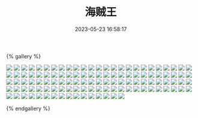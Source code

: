 ﻿---
title: 海贼王
date: 2023-05-23 16:58:17
comments: false
---

{% gallery %}

![](https://cdn.jsdelivr.net/gh/1405720461/images@master/One_piece/1.webp)
![](https://cdn.jsdelivr.net/gh/1405720461/images@master/One_piece/2.webp)
![](https://cdn.jsdelivr.net/gh/1405720461/images@master/One_piece/3.webp)
![](https://cdn.jsdelivr.net/gh/1405720461/images@master/One_piece/4.webp)
![](https://cdn.jsdelivr.net/gh/1405720461/images@master/One_piece/5.webp)
![](https://cdn.jsdelivr.net/gh/1405720461/images@master/One_piece/6.webp)
![](https://cdn.jsdelivr.net/gh/1405720461/images@master/One_piece/7.webp)
![](https://cdn.jsdelivr.net/gh/1405720461/images@master/One_piece/8.webp)
![](https://cdn.jsdelivr.net/gh/1405720461/images@master/One_piece/9.webp)
![](https://cdn.jsdelivr.net/gh/1405720461/images@master/One_piece/10.webp)
![](https://cdn.jsdelivr.net/gh/1405720461/images@master/One_piece/11.webp)
![](https://cdn.jsdelivr.net/gh/1405720461/images@master/One_piece/12.webp)
![](https://cdn.jsdelivr.net/gh/1405720461/images@master/One_piece/13.webp)
![](https://cdn.jsdelivr.net/gh/1405720461/images@master/One_piece/14.webp)
![](https://cdn.jsdelivr.net/gh/1405720461/images@master/One_piece/15.webp)
![](https://cdn.jsdelivr.net/gh/1405720461/images@master/One_piece/16.webp)
![](https://cdn.jsdelivr.net/gh/1405720461/images@master/One_piece/17.webp)
![](https://cdn.jsdelivr.net/gh/1405720461/images@master/One_piece/18.webp)
![](https://cdn.jsdelivr.net/gh/1405720461/images@master/One_piece/19.webp)
![](https://cdn.jsdelivr.net/gh/1405720461/images@master/One_piece/20.webp)
![](https://cdn.jsdelivr.net/gh/1405720461/images@master/One_piece/21.webp)
![](https://cdn.jsdelivr.net/gh/1405720461/images@master/One_piece/22.webp)
![](https://cdn.jsdelivr.net/gh/1405720461/images@master/One_piece/23.webp)
![](https://cdn.jsdelivr.net/gh/1405720461/images@master/One_piece/24.webp)
![](https://cdn.jsdelivr.net/gh/1405720461/images@master/One_piece/25.webp)
![](https://cdn.jsdelivr.net/gh/1405720461/images@master/One_piece/26.webp)
![](https://cdn.jsdelivr.net/gh/1405720461/images@master/One_piece/27.webp)
![](https://cdn.jsdelivr.net/gh/1405720461/images@master/One_piece/28.webp)
![](https://cdn.jsdelivr.net/gh/1405720461/images@master/One_piece/29.webp)
![](https://cdn.jsdelivr.net/gh/1405720461/images@master/One_piece/30.webp)
![](https://cdn.jsdelivr.net/gh/1405720461/images@master/One_piece/31.webp)
![](https://cdn.jsdelivr.net/gh/1405720461/images@master/One_piece/32.webp)
![](https://cdn.jsdelivr.net/gh/1405720461/images@master/One_piece/33.webp)
![](https://cdn.jsdelivr.net/gh/1405720461/images@master/One_piece/34.webp)
![](https://cdn.jsdelivr.net/gh/1405720461/images@master/One_piece/35.webp)
![](https://cdn.jsdelivr.net/gh/1405720461/images@master/One_piece/36.webp)
![](https://cdn.jsdelivr.net/gh/1405720461/images@master/One_piece/37.webp)
![](https://cdn.jsdelivr.net/gh/1405720461/images@master/One_piece/38.webp)
![](https://cdn.jsdelivr.net/gh/1405720461/images@master/One_piece/39.webp)
![](https://cdn.jsdelivr.net/gh/1405720461/images@master/One_piece/40.webp)
![](https://cdn.jsdelivr.net/gh/1405720461/images@master/One_piece/41.webp)
![](https://cdn.jsdelivr.net/gh/1405720461/images@master/One_piece/42.webp)
![](https://cdn.jsdelivr.net/gh/1405720461/images@master/One_piece/43.webp)
![](https://cdn.jsdelivr.net/gh/1405720461/images@master/One_piece/44.webp)
![](https://cdn.jsdelivr.net/gh/1405720461/images@master/One_piece/45.webp)
![](https://cdn.jsdelivr.net/gh/1405720461/images@master/One_piece/46.webp)
![](https://cdn.jsdelivr.net/gh/1405720461/images@master/One_piece/47.webp)
![](https://cdn.jsdelivr.net/gh/1405720461/images@master/One_piece/48.webp)
![](https://cdn.jsdelivr.net/gh/1405720461/images@master/One_piece/49.webp)
![](https://cdn.jsdelivr.net/gh/1405720461/images@master/One_piece/50.webp)
![](https://cdn.jsdelivr.net/gh/1405720461/images@master/One_piece/51.webp)
![](https://cdn.jsdelivr.net/gh/1405720461/images@master/One_piece/52.webp)
![](https://cdn.jsdelivr.net/gh/1405720461/images@master/One_piece/53.webp)
![](https://cdn.jsdelivr.net/gh/1405720461/images@master/One_piece/54.webp)
![](https://cdn.jsdelivr.net/gh/1405720461/images@master/One_piece/55.webp)
![](https://cdn.jsdelivr.net/gh/1405720461/images@master/One_piece/56.webp)
![](https://cdn.jsdelivr.net/gh/1405720461/images@master/One_piece/57.webp)
![](https://cdn.jsdelivr.net/gh/1405720461/images@master/One_piece/58.webp)
![](https://cdn.jsdelivr.net/gh/1405720461/images@master/One_piece/59.webp)
![](https://cdn.jsdelivr.net/gh/1405720461/images@master/One_piece/60.webp)
![](https://cdn.jsdelivr.net/gh/1405720461/images@master/One_piece/61.webp)
![](https://cdn.jsdelivr.net/gh/1405720461/images@master/One_piece/62.webp)
![](https://cdn.jsdelivr.net/gh/1405720461/images@master/One_piece/63.webp)
![](https://cdn.jsdelivr.net/gh/1405720461/images@master/One_piece/64.webp)
![](https://cdn.jsdelivr.net/gh/1405720461/images@master/One_piece/65.webp)
![](https://cdn.jsdelivr.net/gh/1405720461/images@master/One_piece/66.webp)
![](https://cdn.jsdelivr.net/gh/1405720461/images@master/One_piece/67.webp)
![](https://cdn.jsdelivr.net/gh/1405720461/images@master/One_piece/68.webp)
![](https://cdn.jsdelivr.net/gh/1405720461/images@master/One_piece/69.webp)
![](https://cdn.jsdelivr.net/gh/1405720461/images@master/One_piece/70.webp)
![](https://cdn.jsdelivr.net/gh/1405720461/images@master/One_piece/71.webp)
![](https://cdn.jsdelivr.net/gh/1405720461/images@master/One_piece/72.webp)
![](https://cdn.jsdelivr.net/gh/1405720461/images@master/One_piece/73.webp)
![](https://cdn.jsdelivr.net/gh/1405720461/images@master/One_piece/74.webp)
![](https://cdn.jsdelivr.net/gh/1405720461/images@master/One_piece/75.webp)
![](https://cdn.jsdelivr.net/gh/1405720461/images@master/One_piece/76.webp)
![](https://cdn.jsdelivr.net/gh/1405720461/images@master/One_piece/77.webp)
![](https://cdn.jsdelivr.net/gh/1405720461/images@master/One_piece/78.webp)
![](https://cdn.jsdelivr.net/gh/1405720461/images@master/One_piece/79.webp)
![](https://cdn.jsdelivr.net/gh/1405720461/images@master/One_piece/80.webp)
![](https://cdn.jsdelivr.net/gh/1405720461/images@master/One_piece/81.webp)
![](https://cdn.jsdelivr.net/gh/1405720461/images@master/One_piece/82.webp)
![](https://cdn.jsdelivr.net/gh/1405720461/images@master/One_piece/83.webp)
![](https://cdn.jsdelivr.net/gh/1405720461/images@master/One_piece/84.webp)
![](https://cdn.jsdelivr.net/gh/1405720461/images@master/One_piece/85.webp)
![](https://cdn.jsdelivr.net/gh/1405720461/images@master/One_piece/86.webp)
![](https://cdn.jsdelivr.net/gh/1405720461/images@master/One_piece/87.webp)
![](https://cdn.jsdelivr.net/gh/1405720461/images@master/One_piece/88.webp)
![](https://cdn.jsdelivr.net/gh/1405720461/images@master/One_piece/89.webp)
![](https://cdn.jsdelivr.net/gh/1405720461/images@master/One_piece/90.webp)
![](https://cdn.jsdelivr.net/gh/1405720461/images@master/One_piece/91.webp)
![](https://cdn.jsdelivr.net/gh/1405720461/images@master/One_piece/92.webp)
![](https://cdn.jsdelivr.net/gh/1405720461/images@master/One_piece/93.webp)
![](https://cdn.jsdelivr.net/gh/1405720461/images@master/One_piece/94.webp)
![](https://cdn.jsdelivr.net/gh/1405720461/images@master/One_piece/95.webp)
![](https://cdn.jsdelivr.net/gh/1405720461/images@master/One_piece/96.webp)
![](https://cdn.jsdelivr.net/gh/1405720461/images@master/One_piece/97.webp)
![](https://cdn.jsdelivr.net/gh/1405720461/images@master/One_piece/98.webp)
![](https://cdn.jsdelivr.net/gh/1405720461/images@master/One_piece/99.webp)
![](https://cdn.jsdelivr.net/gh/1405720461/images@master/One_piece/100.webp)
![](https://cdn.jsdelivr.net/gh/1405720461/images@master/One_piece/101.webp)
![](https://cdn.jsdelivr.net/gh/1405720461/images@master/One_piece/102.webp)
![](https://cdn.jsdelivr.net/gh/1405720461/images@master/One_piece/103.webp)
![](https://cdn.jsdelivr.net/gh/1405720461/images@master/One_piece/104.webp)
![](https://cdn.jsdelivr.net/gh/1405720461/images@master/One_piece/105.webp)
![](https://cdn.jsdelivr.net/gh/1405720461/images@master/One_piece/106.webp)
![](https://cdn.jsdelivr.net/gh/1405720461/images@master/One_piece/107.webp)
![](https://cdn.jsdelivr.net/gh/1405720461/images@master/One_piece/108.webp)
![](https://cdn.jsdelivr.net/gh/1405720461/images@master/One_piece/109.webp)
![](https://cdn.jsdelivr.net/gh/1405720461/images@master/One_piece/110.webp)
![](https://cdn.jsdelivr.net/gh/1405720461/images@master/One_piece/111.webp)
![](https://cdn.jsdelivr.net/gh/1405720461/images@master/One_piece/112.webp)
![](https://cdn.jsdelivr.net/gh/1405720461/images@master/One_piece/113.webp)
![](https://cdn.jsdelivr.net/gh/1405720461/images@master/One_piece/114.webp)
![](https://cdn.jsdelivr.net/gh/1405720461/images@master/One_piece/115.webp)
![](https://cdn.jsdelivr.net/gh/1405720461/images@master/One_piece/116.webp)

{% endgallery %}
